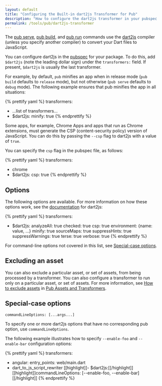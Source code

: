 ```yaml
---
layout: default
title: "Configuring the Built-in dart2js Transformer for Pub"
description: "How to configure the dart2js transformer in your pubspec file."
permalink: /tools/pub/dart2js-transformer
---
```


The [pub serve](/tools/pub/pub-serve), [pub build](/tools/pub/pub-build),
and [pub run]({{site.dartlang}}/tools/pub/cmd/pub-run.html)
commands use the [dart2js](/tools/dart2js) compiler
(unless you specify another compiler)
to convert your Dart files to JavaScript.

You can configure dart2js in the
[pubspec]({{site.dartlang}}/tools/pub/pubspec.html) for your package.
To do this, add `$dart2js` (note the leading dollar sign) under the
`transformers:` field.
If present, `$dart2js` is usually the last transformer.

For example, by default, `pub` minifies an app when in release mode
(`pub build` defaults to `release` mode), but not otherwise
(`pub serve` defaults to `debug` mode).
The following example ensures that pub minifies the app in all situations:

{% prettify yaml %}
transformers:
- ...list of transformers...
- $dart2js:
    minify: true
{% endprettify %}

Some apps, for example, Chrome Apps and apps that run as Chrome extensions,
must generate the CSP (content-security policy) version of JavaScript.
You can do this by passing the `--csp` flag to dart2js with a value of `true`.

You can specify the `csp` flag in the pubspec file, as follows:

{% prettify yaml %}
transformers:
- chrome
- $dart2js:
    csp: true
{% endprettify %}

## Options

The following options are available. For more information on how these options
work, see the [documentation](/tools/dart2js#options) for dart2js:

{% prettify yaml %}
transformers:
- $dart2js:
    analyzeAll: true
    checked: true
    csp: true
    environment: {name: value, ...}
    minify: true
    sourceMaps: true
    suppressHints: true
    suppressWarnings: true
    terse: true
    verbose: true
{% endprettify %}

For command-line options not covered in this list,
see [Special-case options](#special-case-options).

## Excluding an asset

You can also exclude a particular asset, or set of assets,
from being processed by a transformer.
You can also configure a transformer to run
only on a particular asset, or set of assets.
For more information, see
[How to exclude assets]({{site.dartlang}}/tools/pub/assets-and-transformers.html#exclude-assets) in
[Pub Assets and Transformers]({{site.dartlang}}/tools/pub/assets-and-transformers.html).

## Special-case options

`commandLineOptions: [...args...]`

To specify one or more dart2js options that have no corresponding pub option,
use `commandLineOptions`.

The following example illustrates how to specify `--enable-foo`
and `--enable-bar` configuration options:

{% prettify yaml %}
transformers:
- angular:
    entry_points: web/main.dart
- dart_to_js_script_rewriter
[[highlight]]- $dart2js:[[/highlight]]
    [[highlight]]commandLineOptions: [--enable-foo, --enable-bar][[/highlight]]
{% endprettify %}
